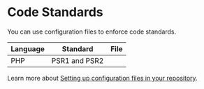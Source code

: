 # Code Standards

You can use configuration files to enforce code standards.

| Language | Standard      | File |
| -------- | ------------- | ---- |
| PHP      | PSR1 and PSR2 |      |

Learn more about [Setting up configuration files in your repository](code-patterns.md).
